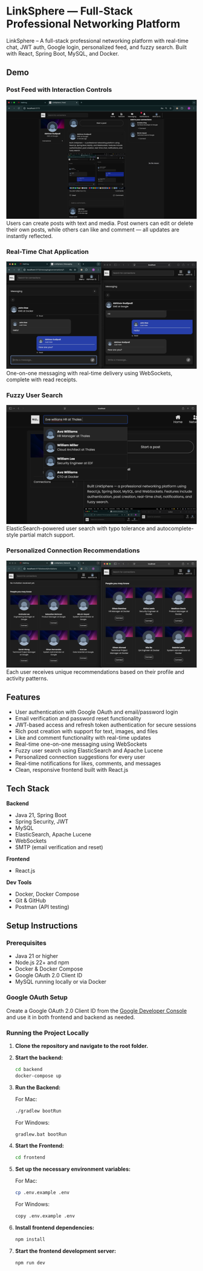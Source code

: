 # LinkSphere — Full-Stack Professional Networking Platform

LinkSphere – A full-stack professional networking platform with real-time chat, JWT auth, Google login, personalized feed, and fuzzy search. Built with React, Spring Boot, MySQL, and Docker.
## Demo

### Post Feed with Interaction Controls
![Post Feed](./screenshots/post_feed.png)  
Users can create posts with text and media. Post owners can edit or delete their own posts, while others can like and comment — all updates are instantly reflected.

### Real-Time Chat Application
![Chat](./screenshots/chat.png)  
One-on-one messaging with real-time delivery using WebSockets, complete with read receipts.

### Fuzzy User Search
![Search](./screenshots/search.png)  
ElasticSearch-powered user search with typo tolerance and autocomplete-style partial match support.

### Personalized Connection Recommendations
![Recommendations](./screenshots/recommendations.png)  
Each user receives unique recommendations based on their profile and activity patterns.

## Features

- User authentication with Google OAuth and email/password login
- Email verification and password reset functionality
- JWT-based access and refresh token authentication for secure sessions
- Rich post creation with support for text, images, and files
- Like and comment functionality with real-time updates
- Real-time one-on-one messaging using WebSockets
- Fuzzy user search using ElasticSearch and Apache Lucene
- Personalized connection suggestions for every user
- Real-time notifications for likes, comments, and messages
- Clean, responsive frontend built with React.js

## Tech Stack

**Backend**
- Java 21, Spring Boot
- Spring Security, JWT
- MySQL
- ElasticSearch, Apache Lucene
- WebSockets
- SMTP (email verification and reset)

**Frontend**
- React.js


**Dev Tools**
- Docker, Docker Compose
- Git & GitHub
- Postman (API testing)

## Setup Instructions

### Prerequisites

- Java 21 or higher
- Node.js 22+ and npm
- Docker & Docker Compose
- Google OAuth 2.0 Client ID
- MySQL running locally or via Docker

### Google OAuth Setup

Create a Google OAuth 2.0 Client ID from the [Google Developer Console](https://console.developers.google.com/) and use it in both frontend and backend as needed.

### Running the Project Locally

1. **Clone the repository and navigate to the root folder.**

2. **Start the backend:**
   ```bash
   cd backend
   docker-compose up
   ```

3. **Run the Backend:**

   For Mac:
   ```bash
   ./gradlew bootRun
   ```

   For Windows:
   ```bash
   gradlew.bat bootRun
   ```

4. **Start the Frontend:**
   ```bash
   cd frontend
   ```

5. **Set up the necessary environment variables:**

   For Mac:
   ```bash
   cp .env.example .env
   ```

   For Windows:
   ```bash
   copy .env.example .env
   ```

6. **Install frontend dependencies:**
   ```bash
   npm install
   ```

7. **Start the frontend development server:**
   ```bash
   npm run dev
   ```